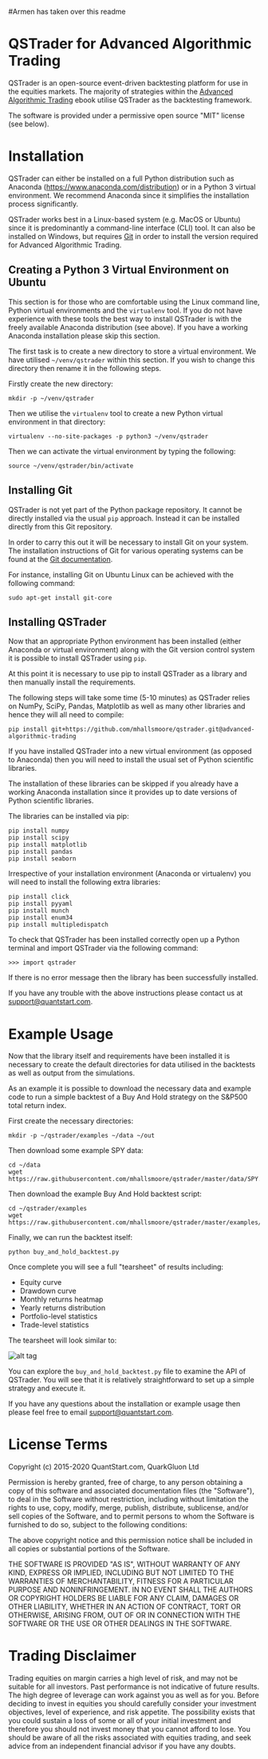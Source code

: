 #Armen has taken over this readme
# QSTrader for Advanced Algorithmic Trading

QSTrader is an open-source event-driven backtesting platform for use in the equities markets. The majority of strategies within the [Advanced Algorithmic Trading](https://www.quantstart.com/advanced-algorithmic-trading-ebook/) ebook utilise QSTrader as the backtesting framework.

The software is provided under a permissive open source "MIT" license (see below).

# Installation

QSTrader can either be installed on a full Python distribution such as Anaconda (https://www.anaconda.com/distribution) or in a Python 3 virtual environment. We recommend Anaconda since it simplifies the installation process significantly.

QSTrader works best in a Linux-based system (e.g. MacOS or Ubuntu) since it is predominantly a command-line interface (CLI) tool. It can also be installed on Windows, but requires [Git](https://git-scm.com/) in order to install the version required for Advanced Algorithmic Trading.

## Creating a Python 3 Virtual Environment on Ubuntu

This section is for those who are comfortable using the Linux command line, Python virtual environments and the ```virtualenv``` tool. If you do not have experience with these tools the best way to install QSTrader is with the freely available Anaconda distribution (see above). If you have a working Anaconda installation please skip this section.

The first task is to create a new directory to store a virtual environment. We have utilised ```~/venv/qstrader``` within this section. If you wish to change this directory then rename it in the following steps.

Firstly create the new directory:

```
mkdir -p ~/venv/qstrader
```

Then we utilise the ```virtualenv``` tool to create a new Python virtual environment in that directory:

```
virtualenv --no-site-packages -p python3 ~/venv/qstrader
```

Then we can activate the virtual environment by typing the following:

```
source ~/venv/qstrader/bin/activate
```

## Installing Git

QSTrader is not yet part of the Python package repository. It cannot be directly installed via the usual ```pip``` approach. Instead it can be installed directly from this Git repository.

In order to carry this out it will be necessary to install Git on your system. The installation instructions of Git for various operating systems can be found at the [Git documentation](https://git-scm.com/book/en/v2/Getting-Started-Installing-Git).

For instance, installing Git on Ubuntu Linux can be achieved with the following command:

```sudo apt-get install git-core```

## Installing QSTrader

Now that an appropriate Python environment has been installed (either Anaconda or virtual environment) along with the Git version control system it is possible to install QSTrader using ```pip```.

At this point it is necessary to use pip to install QSTrader as a library and then manually install the requirements.

The following steps will take some time (5-10 minutes) as QSTrader relies on NumPy, SciPy, Pandas, Matplotlib as well as many other libraries and hence they will all need to compile:

```
pip install git+https://github.com/mhallsmoore/qstrader.git@advanced-algorithmic-trading
```

If you have installed QSTrader into a new virtual environment (as opposed to Anaconda) then you will need to install the usual set of Python scientific libraries.

The installation of these libraries can be skipped if you already have a working Anaconda installation since it provides up to date versions of Python scientific libraries.

The libraries can be installed via pip:

```
pip install numpy
pip install scipy
pip install matplotlib
pip install pandas
pip install seaborn
```

Irrespective of your installation environment (Anaconda or virtualenv) you will need to install the following extra libraries:

```
pip install click
pip install pyyaml
pip install munch
pip install enum34
pip install multipledispatch
```

To check that QSTrader has been installed correctly open up a Python terminal and import QSTrader via the following command:

```
>>> import qstrader
```

If there is no error message then the library has been successfully installed.

If you have any trouble with the above instructions please contact us at [support@quantstart.com](mailto:support@quantstart.com).

# Example Usage

Now that the library itself and requirements have been installed it is necessary to create the default directories for data utilised in the backtests as well as output from the simulations.

As an example it is possible to download the necessary data and example code to run a simple backtest of a Buy And Hold strategy on the S&P500 total return index.

First create the necessary directories:

```
mkdir -p ~/qstrader/examples ~/data ~/out
```

Then download some example SPY data:

```
cd ~/data
wget https://raw.githubusercontent.com/mhallsmoore/qstrader/master/data/SPY.csv
```

Then download the example Buy And Hold backtest script:

```
cd ~/qstrader/examples
wget https://raw.githubusercontent.com/mhallsmoore/qstrader/master/examples/buy_and_hold_backtest.py 
```

Finally, we can run the backtest itself: 

```
python buy_and_hold_backtest.py
```

Once complete you will see a full "tearsheet" of results including:

* Equity curve
* Drawdown curve
* Monthly returns heatmap
* Yearly returns distribution
* Portfolio-level statistics
* Trade-level statistics

The tearsheet will look similar to:

![alt tag](https://s3.amazonaws.com/quantstart/media/images/qstrader-buy-and-hold-tearsheet.png)

You can explore the ```buy_and_hold_backtest.py``` file to examine the API of QSTrader. You will see that it is relatively straightforward to set up a simple strategy and execute it.

If you have any questions about the installation or example usage then please feel free to email [support@quantstart.com](mailto:support@quantstart.com).

# License Terms

Copyright (c) 2015-2020 QuantStart.com, QuarkGluon Ltd

Permission is hereby granted, free of charge, to any person obtaining a copy of this software and associated documentation files (the "Software"), to deal in the Software without restriction, including without limitation the rights to use, copy, modify, merge, publish, distribute, sublicense, and/or sell copies of the Software, and to permit persons to whom the Software is furnished to do so, subject to the following conditions:

The above copyright notice and this permission notice shall be included in all copies or substantial portions of the Software.

THE SOFTWARE IS PROVIDED "AS IS", WITHOUT WARRANTY OF ANY KIND, EXPRESS OR IMPLIED, INCLUDING BUT NOT LIMITED TO THE WARRANTIES OF MERCHANTABILITY, FITNESS FOR A PARTICULAR PURPOSE AND NONINFRINGEMENT. IN NO EVENT SHALL THE AUTHORS OR COPYRIGHT HOLDERS BE LIABLE FOR ANY CLAIM, DAMAGES OR OTHER LIABILITY, WHETHER IN AN ACTION OF CONTRACT, TORT OR OTHERWISE, ARISING FROM, OUT OF OR IN CONNECTION WITH THE SOFTWARE OR THE USE OR OTHER DEALINGS IN THE SOFTWARE.

# Trading Disclaimer

Trading equities on margin carries a high level of risk, and may not be suitable for all investors. Past performance is not indicative of future results. The high degree of leverage can work against you as well as for you. Before deciding to invest in equities you should carefully consider your investment objectives, level of experience, and risk appetite. The possibility exists that you could sustain a loss of some or all of your initial investment and therefore you should not invest money that you cannot afford to lose. You should be aware of all the risks associated with equities trading, and seek advice from an independent financial advisor if you have any doubts.
